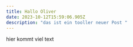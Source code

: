 ```yaml
---
title: Hallo Oliver
date: 2023-10-12T15:59:06.905Z
description: "das ist ein tooller neuer Post "
---
```

hier kommt viel text